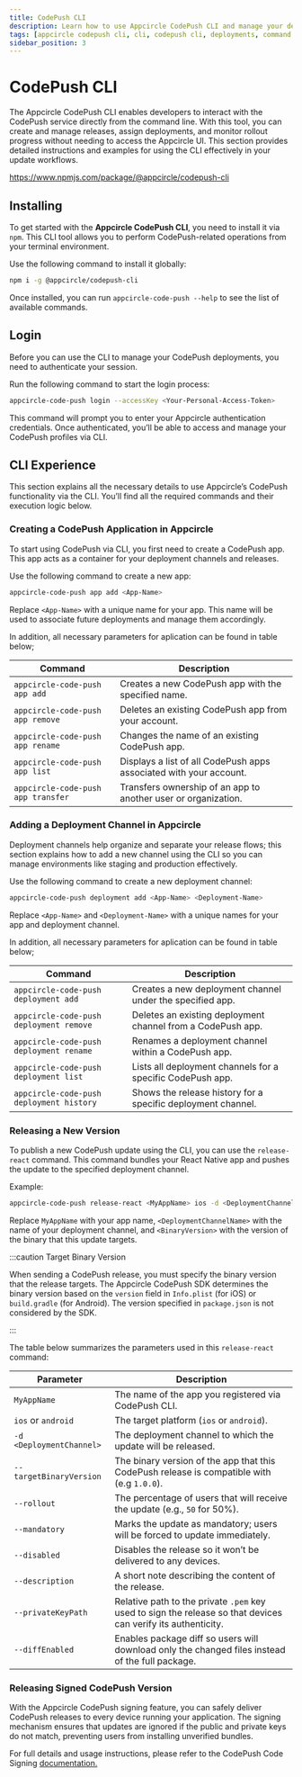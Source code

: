 ```yaml
---
title: CodePush CLI
description: Learn how to use Appcircle CodePush CLI and manage your deployments via command line.
tags: [appcircle codepush cli, cli, codepush cli, deployments, command line]
sidebar_position: 3
---
```


# CodePush CLI

The Appcircle CodePush CLI enables developers to interact with the CodePush service directly from the command line. With this tool, you can create and manage releases, assign deployments, and monitor rollout progress without needing to access the Appcircle UI. This section provides detailed instructions and examples for using the CLI effectively in your update workflows.

https://www.npmjs.com/package/@appcircle/codepush-cli

## Installing

To get started with the **Appcircle CodePush CLI**, you need to install it via `npm`. This CLI tool allows you to perform CodePush-related operations from your terminal environment.

Use the following command to install it globally:

```bash
npm i -g @appcircle/codepush-cli
```

Once installed, you can run `appcircle-code-push --help` to see the list of available commands.

## Login

Before you can use the CLI to manage your CodePush deployments, you need to authenticate your session.

Run the following command to start the login process:

```bash
appcircle-code-push login --accessKey <Your-Personal-Access-Token>
```

This command will prompt you to enter your Appcircle authentication credentials. Once authenticated, you’ll be able to access and manage your CodePush profiles via CLI.

## CLI Experience

This section explains all the necessary details to use Appcircle’s CodePush functionality via the CLI. You’ll find all the required commands and their execution logic below.

### Creating a CodePush Application in Appcircle

To start using CodePush via CLI, you first need to create a CodePush app. This app acts as a container for your deployment channels and releases.

Use the following command to create a new app:

```bash
appcircle-code-push app add <App-Name>
```

Replace `<App-Name>` with a unique name for your app. This name will be used to associate future deployments and manage them accordingly.

In addition, all necessary parameters for aplication can be found in table below;

| Command                            | Description                                                        |
|------------------------------------|--------------------------------------------------------------------|
| `appcircle-code-push app add`      | Creates a new CodePush app with the specified name.                |
| `appcircle-code-push app remove`   | Deletes an existing CodePush app from your account.                |
| `appcircle-code-push app rename`   | Changes the name of an existing CodePush app.                      |
| `appcircle-code-push app list`     | Displays a list of all CodePush apps associated with your account. |
| `appcircle-code-push app transfer` | Transfers ownership of an app to another user or organization.     |

### Adding a Deployment Channel in Appcircle

Deployment channels help organize and separate your release flows; this section explains how to add a new channel using the CLI so you can manage environments like staging and production effectively.

Use the following command to create a new deployment channel:

```bash
appcircle-code-push deployment add <App-Name> <Deployment-Name>
```
Replace `<App-Name>` and `<Deployment-Name>` with a unique names for your app and deployment channel.

In addition, all necessary parameters for aplication can be found in table below;

| Command                                  | Description                                                  |
|------------------------------------------|--------------------------------------------------------------|
| `appcircle-code-push deployment add`     | Creates a new deployment channel under the specified app.    |
| `appcircle-code-push deployment remove`  | Deletes an existing deployment channel from a CodePush app.  |
| `appcircle-code-push deployment rename`  | Renames a deployment channel within a CodePush app.          |
| `appcircle-code-push deployment list`    | Lists all deployment channels for a specific CodePush app.   |
| `appcircle-code-push deployment history` | Shows the release history for a specific deployment channel. |

### Releasing a New Version

To publish a new CodePush update using the CLI, you can use the `release-react` command. This command bundles your React Native app and pushes the update to the specified deployment channel.

Example:

```bash
appcircle-code-push release-react <MyAppName> ios -d <DeploymentChannelName> --targetBinaryVersion <BinaryVersion> [OtherOptions]
```

Replace `MyAppName` with your app name, `<DeploymentChannelName>` with the name of your deployment channel, and `<BinaryVersion>` with the version of the binary that this update targets.

:::caution Target Binary Version

When sending a CodePush release, you must specify the binary version that the release targets. The Appcircle CodePush SDK determines the binary version based on the `version` field in `Info.plist` (for iOS) or `build.gradle` (for Android). The version specified in `package.json` is not considered by the SDK.

:::

The table below summarizes the parameters used in this `release-react` command:

| Parameter                | Description                                                                                                   |
|--------------------------|---------------------------------------------------------------------------------------------------------------|
| `MyAppName`              | The name of the app you registered via CodePush CLI.                                                          |
| `ios` or `android`       | The target platform (`ios` or `android`).                                                                     |
| `-d <DeploymentChannel>` | The deployment channel to which the update will be released.                                                  |
| `--targetBinaryVersion`  | The binary version of the app that this CodePush release is compatible with (e.g `1.0.0`).                    |
| `--rollout`              | The percentage of users that will receive the update (e.g., `50` for 50%).                                    |
| `--mandatory`            | Marks the update as mandatory; users will be forced to update immediately.                                    |
| `--disabled`             | Disables the release so it won’t be delivered to any devices.                                                 |
| `--description`          | A short note describing the content of the release.                                                           |
| `--privateKeyPath`       | Relative path to the private `.pem` key used to sign the release so that devices can verify its authenticity. |
| `--diffEnabled`          | Enables package diff so users will download only the changed files instead of the full package.


### Releasing Signed CodePush Version

With the Appcircle CodePush signing feature, you can safely deliver CodePush releases to every device running your application. The signing mechanism ensures that updates are ignored if the public and private keys do not match, preventing users from installing unverified bundles. 

For full details and usage instructions, please refer to the CodePush Code Signing [documentation.](/code-push/code-push-code-signing)

